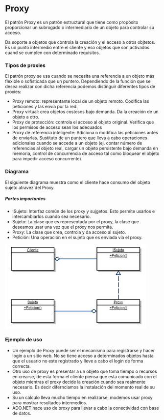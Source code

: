 # Proxy 
El patrón Proxy es un patrón estructural que tiene como propósito proporcionar un subrogado o intermediario de un objeto para controlar su acceso.

Da soporte a objetos que controla la creación y el acceso a otros objtetos. Es un punto intermedio entre el cliente y eso objetos que son activados cuand se cumplen con determinado requisitos.


### Tipos de proxies
El patrón proxy se usa cuando se necesita una referencia a un objeto más flexible o sofisticada que un puntero. Dependiendo de la función que se desea realizar con dicha referencia podemos distinguir diferentes tipos de proxies:
- Proxy remoto: representante local de un objeto remoto. Codifica las peticiones y las envía por la red. 
- Proxy virtual: crea objetos costosos bajo demanda. Da la creación de un objeto a otro.
- Proxy de protección: controla el acceso al objeto original. Verifica que los permisos de acceso sean los adecuados
- Proxy de referencia inteligente: Adiciona o modifica las peticiones antes de enviarlas. Sustituto de un puntero que lleva a cabo operaciones adicionales cuando se accede a un objeto (ej. contar número de referencias al objeto real, cargar un objeto persistente bajo demanda en memoria, control de concurrencia de acceso tal como bloquear el objeto para impedir acceso concurrente).

### Diagrama
El siguiente diagrama muestra como el cliente hace consumo del objeto sujeto atravez del Proxy.

##### Partes importantes
- ISujeto: Interfaz común de los proxy y sujgetos. Esto permite usarlos e intercambiarlos cuando sea necesario.
- Sujeto: La clase que es representada por el proxy, la clase que deseamos usar una vez que el proxy nos permita.
- Proxy: La clase que crea, controla y da acceso al sujeto.
- Petición: Una operación en el sujeto que es enviada vía el proxy.

![Proxy Diagram](https://github.com/fercala/Design-patterns/blob/master/Structural/Proxy/Proxy.png?raw=true)

### Ejemplo de uso
- Un ejemplo de Proxy puede ser el mecanismo para registrarse y hacer login a un sitio web. No se tiene acceso a determinados objetos hasta que el usuario no este registrado y lleve a cabo el login de forma correcta.
- Otro uso de proxy es presentar a un objeto que toma tiempo o recursos en crearse, de esta forma el cliente piensa que esta comunicado con el objeto mientras el proxy decide la creación cuando sea realmente necesario. Es decir difernciamos la instalación del momento real de su uso.
- Su un cálculo lleva mucho tiempo en realizarse, modemos usar proxy para mostrar resultados intermedios.
- ADO.NET hace uso de proxy para llevar a cabo la conectividad con base de datos.

